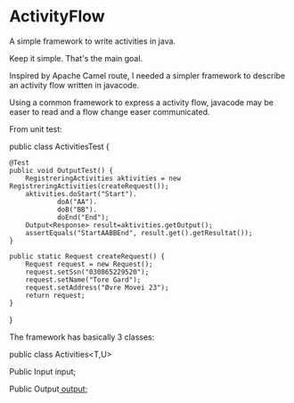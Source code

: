 # ActivityFlow

A simple framework to write activities in java.

Keep it simple. That's the main goal.

Inspired by Apache Camel route, I needed a simpler framework to describe an activity flow written in javacode. 

Using a common framework to express a activity flow, javacode may be easer to read and a flow change easer communicated.

From unit test:

public class ActivitiesTest {

    @Test
    public void OutputTest() {
        RegistreringActivities aktivities = new RegistreringActivities(createRequest());
        aktivities.doStart("Start").
                doA("AA").
                doB("BB").
                doEnd("End");
        Output<Response> result=aktivities.getOutput();
        assertEquals("StartAABBEnd", result.get().getResultat());
    }

    public static Request createRequest() {
        Request request = new Request();
        request.setSsn("030865229520");
        request.setName("Tore Gard");
        request.setAddress("Øvre Movei 23");
        return request;
    }
}


The framework has basically 3 classes:

public class Activities<T,U>

Public Input<T> input;

Public Output<U> output;




